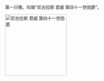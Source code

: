 第一只猪，叫做“尼古拉斯 君威 第四十一世勋爵”。

<img src="/example-of-MKDocs/image/11.png" alt="尼古拉斯 君威 第四十一世勋爵"  width="200" />